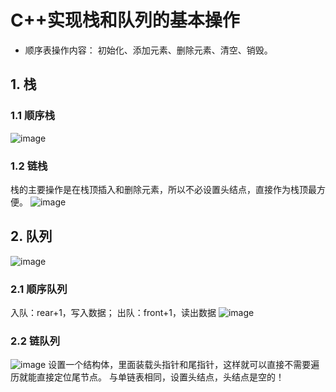 # C++实现栈和队列的基本操作
- 顺序表操作内容：
初始化、添加元素、删除元素、清空、销毁。

## 1. 栈
### 1.1 顺序栈 
![image](https://user-images.githubusercontent.com/81895930/178480396-07d868ba-4dd4-4f15-97f1-20abc078fda7.png)
### 1.2 链栈
栈的主要操作是在栈顶插入和删除元素，所以不必设置头结点，直接作为栈顶最方便。
![image](https://user-images.githubusercontent.com/81895930/178480502-0c104461-033f-47de-8375-aff7a7502888.png)

## 2. 队列
![image](https://user-images.githubusercontent.com/81895930/178480615-7137426d-1922-4cd1-95cd-a404274e0443.png)

### 2.1 顺序队列
入队：rear+1，写入数据；
出队：front+1，读出数据
![image](https://user-images.githubusercontent.com/81895930/178480665-249bb98f-6703-41ba-ae05-3f09bdbcb8f5.png)

### 2.2 链队列
![image](https://user-images.githubusercontent.com/81895930/178480679-b8da6946-2181-4c7e-a3a3-aa12d16fde2c.png)
设置一个结构体，里面装载头指针和尾指针，这样就可以直接不需要遍历就能直接定位尾节点。
与单链表相同，设置头结点，头结点是空的！
